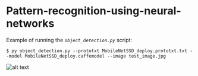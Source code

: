 # Pattern-recognition-using-neural-networks

Example of running the  *```object_detection.py```*  script:

`$ py object_detection.py --prototxt MobileNetSSD_deploy.prototxt.txt --model MobileNetSSD_deploy.caffemodel --image test_image.jpg`

![alt text](https://image.prntscr.com/image/FJ_aEuNyQ2SBLneHDg24Uw.png)